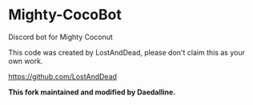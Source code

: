 # Mighty-CocoBot
Discord bot for Mighty Coconut

This code was created by LostAndDead, please don't claim this as your own work.

https://github.com/LostAndDead


**This fork maintained and modified by Daedalline.**
